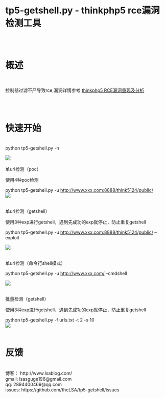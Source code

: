 tp5-getshell.py - thinkphp5 rce漏洞检测工具
==
<br/><br/>
# 概述 
<br/>

控制器过滤不严导致rce,漏洞详情参考
[thinkphp5 RCE漏洞重现及分析](http://www.lsablog.com/networksec/penetration/thinkphp5-rce-analysis/)

<br/>
<br/>

# 快速开始

<br/>
python tp5-getshell.py -h<br/>

![](https://github.com/theLSA/tp5-getshell/raw/master/demo/p4.png)<br/>
<br/>
单url检测（poc）<br/>

使用4种poc检测<br/>

python tp5-getshell.py -u http://www.xxx.com:8888/think5124/public/<br/>
![](https://github.com/theLSA/tp5-getshell/raw/master/demo/p3.png)<br/>
<br/>

单url检测（getshell）<br/>

使用3种exp进行getshell，遇到先成功的exp就停止，防止重复getshell<br/>

python tp5-getshell.py -u http://www.xxx.com:8888/think5124/public/ –exploit<br/>

![](https://github.com/theLSA/tp5-getshell/raw/master/demo/p2.png)<br/>
<br/>

单url检测（命令行shell模式）<br/>

python tp5-getshell.py -u http://www.xxx.com/ –cmdshell<br/>

![](https://github.com/theLSA/tp5-getshell/raw/master/demo/p1.png)<br/>
<br/>

批量检测（getshell）<br/>

使用3种exp进行getshell，遇到先成功的exp就停止，防止重复getshell<br/>

python tp5-getshell.py -f urls.txt -t 2 -s 10<br/>
![](https://github.com/theLSA/tp5-getshell/raw/master/demo/p0.png)<br/>
<br/>
# 反馈
<br/>
博客： http://www.lsablog.com/<br/>
gmail: lsasguge196@gmail.com<br/>
qq: 2894400469@qq.com<br/>
issues: https://github.com/theLSA/tp5-getshell/issues
